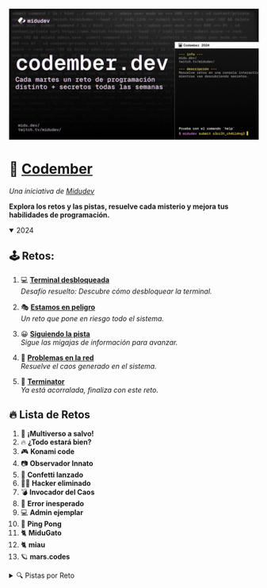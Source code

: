 ![Codember img](./assets/codember.png)



# 🚀 [Codember](https://codember.dev)
*Una iniciativa de [Midudev](https://midu.dev)*

**Explora los retos y las pistas, resuelve cada misterio y mejora tus habilidades de programación.** 

<details open>
<summary>2024</summary>

## 🕹️ Retos:

1. 💻 **[Terminal desbloqueada](https://github.com/Cristian7B/Codember/blob/main/2024/RetoInicial.MD)**  
   _Desafío resuelto: Descubre cómo desbloquear la terminal._

2. 🎭 **[Estamos en peligro](https://github.com/Cristian7B/Codember/blob/main/2024/retoUno.py)**  
   _Un reto que pone en riesgo todo el sistema._

3. 😀 **[Siguiendo la pista](https://github.com/Cristian7B/Codember/blob/main/2024/retoDos.js)**  
   _Sigue las migajas de información para avanzar._

4. 🦖 **[Problemas en la red](https://github.com/Cristian7B/Codember/blob/main/2024/retoTres.py)**  
   _Resuelve el caos generado en el sistema._

5. 🤖 **[Terminator](https://github.com/Cristian7B/Codember/blob/main/2024/retoCuatro.js)**  
   _Ya está acorralada, finaliza con este reto._


## 🔥 Lista de Retos  
1. 🌌 **¡Multiverso a salvo!**  
2. 🔥 **¿Todo estará bien?**  
3. 🎮 **Konami code**  
4. 📷 **Observador Innato**  
5. 🎊 **Confetti lanzado**  
6. 👨‍💻 **Hacker eliminado**  
7. 💣 **Invocador del Caos**  
8. 🚨 **Error inesperado**  
9. 💻 **Admin ejemplar**  
10. 🏓 **Ping Pong**  
11. 🐈 **MiduGato**  
12. 🐈 **miau**  
13. 🪐 **mars.codes**  

<details>
<summary>🔍 Pistas por Reto</summary>

### 🌌 **¡Multiverso a salvo!**  
🔎 **Busca en las sombras:**  
> _La consola oculta la verdad. Ábrela y encuentra lo que necesitas._  


### 🔥 **¿Todo estará bien?**  
📂 **Desentierra los secretos:**  
> _Explora la carpeta `public` para hallar pistas entre los archivos._  


### 👽 **Contra**  
🎮 **Código legendario:**  
> _"¿Cuál es la combinación más famosa para activar trucos?"_  


### 📷 **Observador Innato**  
🖼️ **La verdad está en los detalles:**  
> _Revisa las imágenes en las metatags y observa lo que otros no ven._  


### 🎊 **Confetti lanzado**  
🎉 **Celebración discreta:**  
> _Hint #5: Cuando lo encuentres, entenderás el porqué del confetti._  


### 👨‍💻 **Hacker eliminado**  
💻 **Domina la consola:**  
> _Accede a la consola de administrador y experimenta con los comandos._  


### 💣 **Invocador del Caos**  
💀 **Explorador de textos ocultos:**  
> _"¿Conoces alguna bomba en ciberseguridad?"  
Lee el archivo `ghost.txt`, y no olvides **guardar utilizando `submit`**._  


### 🚨 **Error inesperado**  
🔐 **Codificación en acción:**  
> _Juega con los comandos `sec` y `chal`. Sigue las instrucciones, decodifica el mensaje y desbloquea el misterio._  


### 👨‍💻 **Admin ejemplar**  
⚙️ **ΩMEGA bloquea, tú desbloqueas:**  
> _Este comando está bloqueado. Encuentra la forma de habilitarlo e ingresa como administrador.  
⚠️ ¡Hazlo antes del secreto #10!_  


### 🏓 **Ping Pong**  
🏓 **Golpea y responde:**  
> _"Haz `****` en una web especial de **Midudev**."_  


### 🐈 **MiduGato**  
🐾 **Un gato curioso:**  
> _Usa el comando `version` y analiza el código fuente de la web. Los secretos te esperan._  


### 🐈 **miau**  
🔐 **Exploración privada:**  
> _Accede a la carpeta `private` habilitada. Examina los metadatos del contenido._  


### 🪐 **mars.codes**  
📧 **Correos desde Marte:**  
> _"Revisa el último comando `mail` y lee los mensajes. ¿Qué secretos estarán allí?"_  


</details>
</details>

